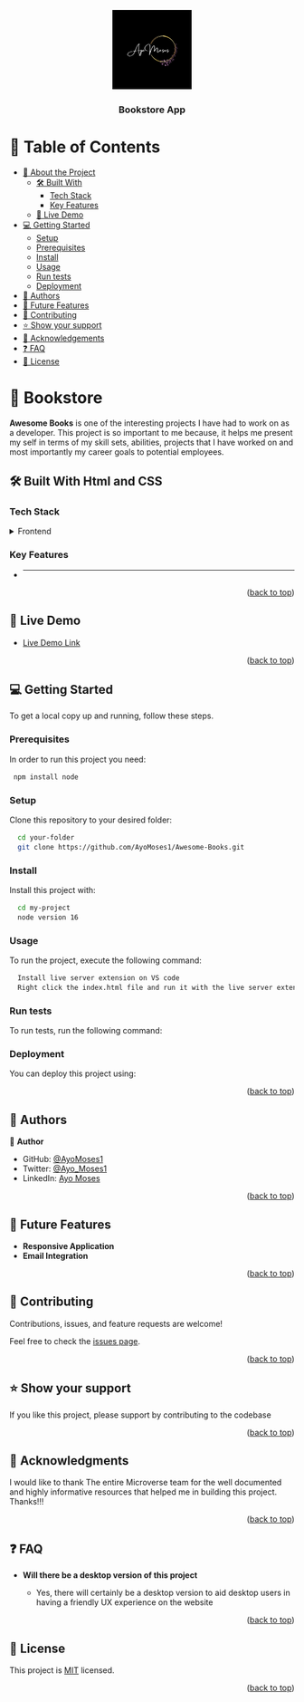 

<a name="readme-top"></a>

<div align="center">

  <img src="public/images/1.png" alt="logo" width="140"  height="auto" />
  <br/>

  <h3><b>Bookstore App</b></h3>

</div>

<!-- TABLE OF CONTENTS -->

# 📗 Table of Contents

- [📖 About the Project](#about-project)
  - [🛠 Built With](#built-with)
    - [Tech Stack](#tech-stack)
    - [Key Features](#key-features)
  - [🚀 Live Demo](#live-demo)
- [💻 Getting Started](#getting-started)
  - [Setup](#setup)
  - [Prerequisites](#prerequisites)
  - [Install](#install)
  - [Usage](#usage)
  - [Run tests](#run-tests)
  - [Deployment](#triangular_flag_on_post-deployment)
- [👥 Authors](#authors)
- [🔭 Future Features](#future-features)
- [🤝 Contributing](#contributing)
- [⭐️ Show your support](#support)
- [🙏 Acknowledgements](#acknowledgements)
- [❓ FAQ](#faq)
- [📝 License](#license)

<!-- PROJECT DESCRIPTION -->

# 📖 Bookstore <a name="about-project"></a>

**Awesome Books** is one of the interesting projects I have had to work on as a developer. This project is so important to me because, it helps me present my self in terms of my skill sets, abilities, projects that I have worked on and most importantly my career goals to potential employees. 
## 🛠 Built With <a name="built-with"> Html and CSS</a>

### Tech Stack <a name="tech-stack"></a>

<details>
  <summary>Frontend</summary>
  <ul>
    <li>Html</li>
    <li>CSS</li>
    <li>Javascript</li>
  </ul>
</details>

<!-- Features -->

### Key Features <a name="key-features"></a>

- ****

<p align="right">(<a href="#readme-top">back to top</a>)</p>

<!-- LIVE DEMO -->

## 🚀 Live Demo <a name="live-demo"></a>

- [Live Demo Link](https://ayomoses1.github.io/Awesome-Books/)

<p align="right">(<a href="#readme-top">back to top</a>)</p>

<!-- GETTING STARTED -->

## 💻 Getting Started <a name="getting-started"></a>

To get a local copy up and running, follow these steps.

### Prerequisites

In order to run this project you need:


```sh
 npm install node
```


### Setup

Clone this repository to your desired folder:


```sh
  cd your-folder
  git clone https://github.com/AyoMoses1/Awesome-Books.git
```

### Install

Install this project with:



```sh
  cd my-project
  node version 16
```


### Usage

To run the project, execute the following command:
```sh
  Install live server extension on VS code
  Right click the index.html file and run it with the live server extension installed
```

### Run tests

To run tests, run the following command:

<!--
Example command:
```sh
  bin/rails test test/models/article_test.rb
```
--->

### Deployment

You can deploy this project using:

<!--
Example:
```sh
```
 -->

<p align="right">(<a href="#readme-top">back to top</a>)</p>

<!-- AUTHORS -->

## 👥 Authors <a name="authors"></a>

👤 **Author**

- GitHub: [@AyoMoses1](https://github.com/AyoMoses1)
- Twitter: [@Ayo_Moses1](https://twitter.com/Ayo_Moses1)
- LinkedIn: [Ayo Moses](https://www.linkedin.com/in/ayo-moses-493946184/)


<p align="right">(<a href="#readme-top">back to top</a>)</p>

<!-- FUTURE FEATURES -->

## 🔭 Future Features <a name="future-features"></a>

- **Responsive Application**
- **Email Integration**

<p align="right">(<a href="#readme-top">back to top</a>)</p>

<!-- CONTRIBUTING -->

## 🤝 Contributing <a name="contributing"></a>

Contributions, issues, and feature requests are welcome!

Feel free to check the [issues page](../../issues/).

<p align="right">(<a href="#readme-top">back to top</a>)</p>

<!-- SUPPORT -->

## ⭐️ Show your support <a name="support"></a>

If you like this project, please support by contributing to the codebase

<p align="right">(<a href="#readme-top">back to top</a>)</p>

<!-- ACKNOWLEDGEMENTS -->

## 🙏 Acknowledgments <a name="acknowledgements"></a>

I would like to thank The entire Microverse team for the well documented and highly informative resources that helped me in building this project. Thanks!!!

<p align="right">(<a href="#readme-top">back to top</a>)</p>

<!-- FAQ (optional) -->

## ❓ FAQ <a name="faq"></a>

- **Will there be a desktop version of this project**

  - Yes, there will certainly be a desktop version to aid desktop users in having a friendly UX experience on the website


<p align="right">(<a href="#readme-top">back to top</a>)</p>

<!-- LICENSE -->

## 📝 License <a name="license"></a>

This project is [MIT](./LICENSE.md) licensed.


<p align="right">(<a href="#readme-top">back to top</a>)</p>